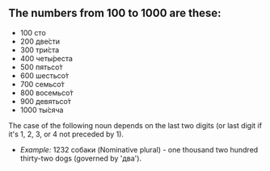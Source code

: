 ## The numbers from 100 to 1000 are these:

*   100 сто
*   200 две́сти
*   300 три́ста
*   400 четы́реста
*   500 пятьсо́т
*   600 шестьсо́т
*   700 семьсо́т
*   800 восемьсо́т
*   900 девятьсо́т
*   1000 ты́сяча

The case of the following noun depends on the last two digits (or last digit if it's 1, 2, 3, or 4 not preceded by 1).

*   _Example:_ 1232 собаки (Nominative plural) - one thousand two hundred thirty-two dogs (governed by 'два').